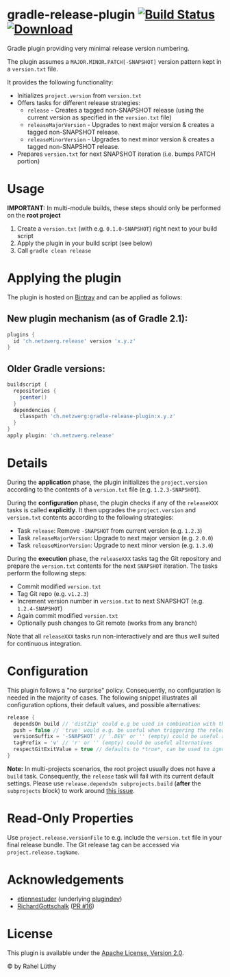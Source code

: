 gradle-release-plugin [![Build Status](https://travis-ci.org/netzwerg/gradle-release-plugin.svg?branch=master)](https://travis-ci.org/netzwerg/gradle-release-plugin) [ ![Download](https://api.bintray.com/packages/netzwerg/gradle-plugins/gradle-release-plugin/images/download.svg) ](https://bintray.com/netzwerg/gradle-plugins/gradle-release-plugin/_latestVersion)
=====================

Gradle plugin providing very minimal release version numbering.

The plugin assumes a `MAJOR.MINOR.PATCH[-SNAPSHOT]` version pattern kept in a `version.txt` file.

It provides the following functionality:
* Initializes `project.version` from `version.txt`
* Offers tasks for different release strategies:
  * `release` - Creates a tagged non-SNAPSHOT release (using the current version as specified in the `version.txt` file)
  * `releaseMajorVersion` - Upgrades to next major version & creates a tagged non-SNAPSHOT release.
  * `releaseMinorVersion` - Upgrades to next minor version & creates a tagged non-SNAPSHOT release.
* Prepares `version.txt` for next SNAPSHOT iteration (i.e. bumps PATCH portion)

# Usage

**IMPORTANT:** In multi-module builds, these steps should only be performed on the **root project**

1. Create a `version.txt` (with e.g. `0.1.0-SNAPSHOT`) right next to your build script
2. Apply the plugin in your build script (see below)
3. Call `gradle clean release`

# Applying the plugin

The plugin is hosted on [Bintray](https://bintray.com/netzwerg/gradle-plugins/gradle-release-plugin) and can be applied
as follows:

## New plugin mechanism (as of Gradle 2.1):

```groovy
plugins {
  id 'ch.netzwerg.release' version 'x.y.z'
}
```

## Older Gradle versions:

```groovy
buildscript {
  repositories {
    jcenter()
  }
  dependencies {
    classpath 'ch.netzwerg:gradle-release-plugin:x.y.z'
  }
}
apply plugin: 'ch.netzwerg.release'
```

# Details

During the **application** phase, the plugin initializes the `project.version` according to the contents of a
`version.txt` file (e.g. `1.2.3-SNAPSHOT`).

During the **configuration** phase, the plugin checks if any of the `releaseXXX` tasks is called **explicitly**. It
then upgrades the `project.version` and `version.txt` contents according to the following strategies:

* Task `release`: Remove `-SNAPSHOT` from current version (e.g. `1.2.3`)
* Task `releaseMajorVersion`: Upgrade to next major version (e.g. `2.0.0`)
* Task `releaseMinorVersion`: Upgrade to next minor version (e.g. `1.3.0`)

During the **execution** phase, the `releaseXXX` tasks tag the Git repository and prepare the `version.txt` contents
for the next `SNAPSHOT` iteration. The tasks perform the following steps:

* Commit modified `version.txt`
* Tag Git repo (e.g. `v1.2.3`)
* Increment version number in `version.txt` to next SNAPSHOT (e.g. `1.2.4-SNAPSHOT`)
* Again commit modified `version.txt`
* Optionally push changes to Git remote (works from any branch)

Note that all `releaseXXX` tasks run non-interactively and are thus well suited for continuous integration.

# Configuration

This plugin follows a "no surprise" policy. Consequently, no configuration is needed in the majority of cases. The
following snippet illustrates all configuration options, their default values, and possible alternatives:

```groovy
release {
  dependsOn build // 'distZip' could e.g be used in combination with the 'application' plugin
  push = false // 'true' would e.g. be useful when triggering the release task on a CI server
  versionSuffix = '-SNAPSHOT' // '.DEV' or '' (empty) could be useful alternatives
  tagPrefix = 'v' // 'r' or '' (empty) could be useful alternatives
  respectGitExitValue = true // defaults to *true*, can be used to ignore the exit value
}
```

**Note:** In multi-projects scenarios, the root project usually does not have a `build` task. Consequently, the
`release` task will fail with its current default settings. Please use `release.dependsOn subprojects.build`
(**after** the `subprojects` block) to work around
[this issue](https://github.com/netzwerg/gradle-release-plugin/issues/19).

# Read-Only Properties

Use `project.release.versionFile` to e.g. include the `version.txt` file in your final release bundle. The Git release
tag can be accessed via `project.release.tagName`.

# Acknowledgements

* [etiennestuder](https://github.com/etiennestuder) (underlying [plugindev](https://github.com/etiennestuder/gradle-plugindev-plugin))
* [RichardGottschalk](https://github.com/RichardGottschalk) ([PR #16](https://github.com/netzwerg/gradle-release-plugin/pull/16))

# License

This plugin is available under the [Apache License, Version 2.0](http://www.apache.org/licenses/LICENSE-2.0.html).

&copy; by Rahel Lüthy
